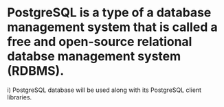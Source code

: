 # PostgreSQL is a type of a database management system that is called a free and open-source relational databse management system (RDBMS).



i) PostgreSQL database will be used along with its PostgreSQL client libraries.
